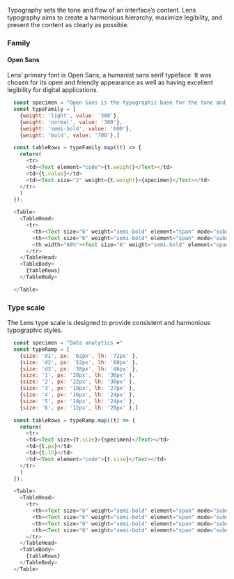 <div class="component-desc"><p>Typography sets the tone and flow of an interface’s content. Lens typography aims to create a harmonious hierarchy, maximize legibility, and present the content as clearly as possible.</p></div>

<div class="doc-section-divider"></div>

<section id="family" class="doc-section">

### Family

#### Open Sans

Lens’ primary font is Open Sans, a humanist sans serif typeface. It was chosen for its open and friendly appearance as well as having excellent legibility for digital applications.

</section>

```js noeditor
  const specimen = "Open Sans is the typographic base for the tone and content of Lens’, Lookers design system"
  const typeFamily = [
    {weight: 'light', value: '300'},
    {weight: 'normal', value: '300'},
    {weight: 'semi-bold', value: '600'},
    {weight: 'bold', value: '700'},]

  const tableRows = typeFamily.map((t) => {
    return(
      <tr>
      <td><Text element="code">{t.weight}</Text></td>
      <td>{t.value}</td>
      <td><Text size="2" weight={t.weight}>{specimen}</Text></td>
    </tr>
    )
  });

  <Table>
    <TableHead>
      <tr>
        <th><Text size="6" weight="semi-bold" element="span" mode="subdued">STYLE</Text></th>
        <th><Text size="6" weight="semi-bold" element="span" mode="subdued">WEIGHT</Text></th>
        <th width="60%"><Text size="6" weight="semi-bold" element="span" mode="subdued">SPECIMEN</Text></th>
      </tr>
    </TableHead>
    <TableBody>
      {tableRows}
    </TableBody>

  </Table>
```
<div class="doc-section-divider"></div>

<section id="scale" class="doc-section">

### Type scale

The Lens type scale is designed to provide consistent and harmonious typographic styles.

</section>

```js noeditor
  const specimen = "Data analytics ❤️"
  const typeRamp = [
    {size: 'd1', px: '62px', lh: '72px' },
    {size: 'd2', px: '52px', lh: '60px' },
    {size: 'd3', px: '38px', lh: '46px' },
    {size: '1', px: '28px', lh: '36px' },
    {size: '2', px: '22px', lh: '30px' },
    {size: '3', px: '19px', lh: '27px' },
    {size: '4', px: '16px', lh: '24px' },
    {size: '5', px: '14px', lh: '24px' },
    {size: '6', px: '12px', lh: '20px' },]

  const tableRows = typeRamp.map((t) => {
    return(
      <tr>
      <td><Text size={t.size}>{specimen}</Text></td>
      <td>{t.px}</td>
      <td>{t.lh}</td>
      <td><Text element="code">{t.size}</Text></td>
    </tr>
    )
  });

  <Table>
    <TableHead>
      <tr>
        <th><Text size="6" weight="semi-bold" element="span" mode="subdued">SPECIMEN</Text></th>
        <th><Text size="6" weight="semi-bold" element="span" mode="subdued">FONT-SIZE</Text></th>
        <th><Text size="6" weight="semi-bold" element="span" mode="subdued">LINE-HEIGHT</Text></th>
        <th><Text size="6" weight="semi-bold" element="span" mode="subdued">SIZE</Text></th>
      </tr>
    </TableHead>
    <TableBody>
      {tableRows}
    </TableBody>
  </Table>
```

